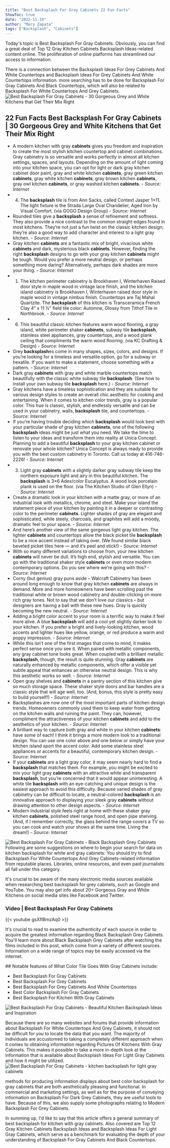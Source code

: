 ```yaml
---
title: "Best Backsplash For Gray Cabinets 22 Fun Facts"
ShowToc: true 
date: "2022-11-19"
author: "Mary Zapata" 
tags: ["Backsplash", "Cabinets"]
---
```


Today's topic is Best Backsplash For Gray Cabinets. Obviously, you can find a great deal of Top 12 Gray Kitchen Cabinets Backsplash Ideas-related content online. The proliferation of online platforms has streamlined our access to information.

There is a connection between the Backsplash Ideas For Grey Cabinets And White Countertops and Backsplash Ideas For Grey Cabinets And White Countertops information. more searching has to be done for Backsplash For Gray Cabinets And Black Countertops, which will also be related to Backsplash For White Countertops And Grey Cabinets.
<img loading="lazy" src="https://countertopreview.com/wp-content/uploads/2014/02/Cambria_13.jpg" onerror="this.onerror=null;this.src='https://blogger.googleusercontent.com/img/a/AVvXsEhe7F7TRXHtjiKvHb5vS7DmnxvpHiDyoYyYvm1nHB3Qp2_w3BnM6A2eq4v7FYxCC9bfZt3a9vIMtAYEKUiaDQbHMg-ViyGmRIj39MLp0bGFfgfYw1Dc9q_H-T0wiTm3l0Uq42dETrN9eC8aGJ9_IORZsxST1AcLR7np1koOfcc7tnHa4S8Mwz_xD9d0=s16000';" alt="Best Backsplash For Gray Cabinets - 30 Gorgeous Grey and White Kitchens that Get Their Mix Right" >

## 22 Fun Facts Best Backsplash For Gray Cabinets | 30 Gorgeous Grey and White Kitchens that Get Their Mix Right
-   A modern kitchen with gray **cabinets** gives you freedom and inspiration to create the most stylish kitchen countertop and cabinet combinations. Gray cabinetry is so versatile and works perfectly in almost all kitchen settings, spaces, and layouts. Depending on the amount of light coming into your kitchen space, you can opt for light or dark gray kitchen cabinet door paint, gray and white kitchen **cabinets**, gray green kitchen **cabinets**, gray white kitchen **cabinets**, gray brown kitchen **cabinets**, gray owl kitchen **cabinets**, or gray washed kitchen **cabinets**. - <cite>Source: Internet</cite>
-   4. The **backsplash** tile is from Ann Sacks, called Context Jasper 1×11. The light fixture is the Strada Large Oval Chandelier, Aged Iron by Visual Comfort. (via GOGO Design Group) - <cite>Source: Internet</cite>
-   Rounded tiles give a **backsplash** a sense of refinement and softness. They also provide a nice contrast to the common straight edges found in most kitchens. They’re not just a fun twist on the classic kitchen design; they’re also a good way to add character and interest to a light gray kitchen. - <cite>Source: Internet</cite>
-   Gray kitchen **cabinets** are a fantastic mix of bright, vivacious white **cabinets** and dark, mysterious black **cabinets**. However, finding the right **backsplash** designs to go with your gray kitchen **cabinets** might be tough. Would you prefer a more neutral design, or perhaps something more daring? Alternatively, perhaps dark shades are more your thing. - <cite>Source: Internet</cite>
-   1. The kitchen perimeter cabinetry is Brookhaven I, Winterhaven Raised door style in maple wood in vintage lace finish, and the kitchen island cabinetry is Brookhaven I, Winterhaven raised door style in maple wood in vintage nimbus finish. Countertops are Taj Mahal Quartzite. The **backsplash** of this kitchen is Transceramica French Clay 4” x 11 ½” field tile color: Automne, Glossy from Tithof Tile in Northbrook. - <cite>Source: Internet</cite>
-   6. This beautiful classic kitchen features warm wood flooring, a gray island, white perimeter shaker **cabinets**, subway tile **backsplash**, stainless steel appliances, gray countertops, and a wood plank ceiling that compliments the warm wood flooring. (via KC Drafting & Design) - <cite>Source: Internet</cite>
-   Grey **backsplash**es come in many shapes, sizes, colors, and designs. If you’re looking for a timeless and versatile option, go for a subway or hexatile. If you want to make a statement, choose something with a pattern. - <cite>Source: Internet</cite>
-   Dark gray **cabinets** with gray and white marble countertops match beautifully with the classic white subway tile **backsplash**. (See how to install your own subway tile **backsplash** here.) - <cite>Source: Internet</cite>
-   Gray kitchens have a timeless sophistication and they are suitable for various design styles to create an overall chic aesthetic for cooking and entertaining. When it comes to kitchen color trends, gray is a popular color. This hue is classic, stylish, and endlessly versatile and can be used in your cabinetry, walls, **backsplash** tile, and countertops. - <cite>Source: Internet</cite>
-   If you’re having trouble deciding which **backsplash** would look best with your particular shade of gray kitchen **cabinets**, one of the following **backsplash** ideas might be just what you need. We take the time to listen to your ideas and transform them into reality at Unica Concept. Planning to add a beautiful **backsplash** to your gray kitchen cabinet or renovate your whole kitchen? Unica Concept is always ready to provide you with the best custom cabinetry in Toronto. Call us today at 416-746-2226! - <cite>Source: Internet</cite>
-   3. Light gray **cabinets** with a slightly darker gray subway tile keep the northern exposure light and airy in this beautiful kitchen. The **backsplash** is 3×6 Adex/color Eucalyptus. A wood look porcelain plank is used on the floor. (via The Kitchen Studio of Glen Ellyn) - <cite>Source: Internet</cite>
-   Create a dramatic look in your kitchen with a matte gray, or more of an industrial look with metallics, chrome, and steel. Make your island the statement piece of your kitchen by painting it in a deeper or contrasting color to the perimeter **cabinets**. Lighter shades of gray are elegant and sophisticated, while steely, charcoals, and graphites will add a moody, dramatic feel to your space. - <cite>Source: Internet</cite>
-   And here’s another view of the same gorgeous light gray kitchen. The lighter **cabinets** and countertops allow the black picket tile **backsplash** to be a nice accent instead of taking over. (We found similar black beveled picket tiles here — and it’s peel and stick!) - <cite>Source: Internet</cite>
-   With so many different variations to choose from, your new kitchen **cabinets** will never be dull. It’s high end, stylish and versatile. You can go with the traditional shaker style **cabinets** or even more modern contemporary options. Do you see where we’re going with this? - <cite>Source: Internet</cite>
-   Corny (but genius) gray puns aside – Walcraft Cabinetry has been around long enough to know that gray kitchen **cabinets** are always in demand. More and more homeowners have been scrolling past the traditional white or brown wood cabinetry and double-clicking on more rich gray tones. Not to say that we don’t love our classics – but designers are having a ball with these new hues. Gray is quickly becoming the new neutral. - <cite>Source: Internet</cite>
-   Adding a bright color accent to your room is a terrific way to make it feel more alive. A blue **backsplash** will add a cool yet slightly darker look to your kitchen. If you prefer a bright and lively-looking kitchen, wood accents and lighter hues like yellow, orange, or red produce a warm and poppy impression. - <cite>Source: Internet</cite>
-   While this isn’t one of the first images that come to mind, it makes perfect sense once you see it. When paired with metallic components, any gray cabinet tone looks great. When coupled with a brilliant metallic **backsplash**, though, the result is quite stunning. Gray **cabinets** are naturally enhanced by metallic components, which offer a visible yet subtle appeal that enhances an otherwise neutral design. This is why this aesthetic works so well. - <cite>Source: Internet</cite>
-   Open gray shelves and **cabinets** in a pantry section of this kitchen give so much storage space. These shaker style doors and bar handles are a classic style that will age well, too. (And, bonus, this style is pretty easy to build yourself!) - <cite>Source: Internet</cite>
-   Backsplashes are now one of the most important parts of kitchen design trends. Homeowners commonly used them to keep water from getting on the kitchen walls and ruining the paint. They can, however, compliment the attractiveness of your kitchen **cabinets** and add to the aesthetics of your kitchen. - <cite>Source: Internet</cite>
-   A brilliant way to capture both gray and white in your kitchen **cabinets**: have some of each! I think it brings a more modern look to a traditional design. You can use one color above and one below or simply have your kitchen island sport the accent color. Add some stainless steel appliances or accents for a beautiful, contemporary kitchen design. - <cite>Source: Internet</cite>
-   If your **cabinets** are a light gray color, it may seem nearly hard to find a **backsplash** that matches them. For example, you might be excited to mix your light gray **cabinets** with an attractive white and transparent **backsplash**, but you’re concerned that it would appear uninteresting. A white tile **backsplash** with an eye-catching and unique design is the easiest approach to avoid this difficulty. Because varied shades of gray cabinetry can be difficult to locate, a neutral-colored **backsplash** is an innovative approach to displaying your sleek gray **cabinets** without drawing attention to other design aspects. - <cite>Source: Internet</cite>
-   Modern industrial style feels right at home with these shaker gray kitchen **cabinets**, polished steel range hood, and open pipe shelving. (And, if I remember correctly, the glass behind the range covers a TV so you can cook and watch your shows at the same time. Living the dream!) - <cite>Source: Internet</cite>


<img loading="lazy" src="https://i.pinimg.com/736x/26/f6/08/26f608d153ce446d01f42f078435f1c5.jpg" onerror="this.onerror=null;this.src='https://blogger.googleusercontent.com/img/a/AVvXsEhe7F7TRXHtjiKvHb5vS7DmnxvpHiDyoYyYvm1nHB3Qp2_w3BnM6A2eq4v7FYxCC9bfZt3a9vIMtAYEKUiaDQbHMg-ViyGmRIj39MLp0bGFfgfYw1Dc9q_H-T0wiTm3l0Uq42dETrN9eC8aGJ9_IORZsxST1AcLR7np1koOfcc7tnHa4S8Mwz_xD9d0=s16000';" alt="Best Backsplash For Gray Cabinets - Black Backsplash Grey Cabinets" >
Following are some suggestions on where to begin your search for data on kitchen backsplash for white and gray cabinets:
You should try to find Backsplash For White Countertops And Grey Cabinets-related information from reputable places. Libraries, online resources, and even paid journalists all fall under this category.

It's crucial to be aware of the many electronic media sources available when researching best backsplash for grey cabinets, such as Google and YouTube. You may also get info about 20+ Gorgeous Gray and White Kitchens on social media sites like Facebook and Twitter.

### Video | Best Backsplash For Gray Cabinets
{{< youtube gsXfIBmzAq0 >}} 


It's crucial to read to examine the authenticity of each source in order to acquire the greatest information regarding Black Backsplash Grey Cabinets.
You'll learn more about Black Backsplash Grey Cabinets after watching the films included in this post, which come from a variety of different sources. Information on a wide range of topics may be easily accessed via the internet.
<script async="async" data-cfasync="false" src="//normallydemandedalter.com/fe63df3c5408708b15d8dc3d9b206b31/invoke.js"></script>
<div id="container-fe63df3c5408708b15d8dc3d9b206b31"></div>
## Notable features of What Color Tile Goes With Gray Cabinets include:

- Best Backsplash For Gray Cabinets
- Best Backsplash For Grey Cabinets
- Best Backsplash For Grey Cabinets And White Countertops
- Best Color Backsplash For Gray Cabinets
- Best Backsplash For Kitchen With Gray Cabinets

 <img loading="lazy" src="https://i.pinimg.com/736x/83/ab/fb/83abfb6a2c2ff747f3d57690b919281a.jpg" onerror="this.onerror=null;this.src='https://blogger.googleusercontent.com/img/a/AVvXsEhe7F7TRXHtjiKvHb5vS7DmnxvpHiDyoYyYvm1nHB3Qp2_w3BnM6A2eq4v7FYxCC9bfZt3a9vIMtAYEKUiaDQbHMg-ViyGmRIj39MLp0bGFfgfYw1Dc9q_H-T0wiTm3l0Uq42dETrN9eC8aGJ9_IORZsxST1AcLR7np1koOfcc7tnHa4S8Mwz_xD9d0=s16000';" alt="Best Backsplash For Gray Cabinets - Beautiful Kitchen Backsplash Ideas and Inspiration" >

Because there are so many websites and forums that provide information about Backsplash For White Countertops And Grey Cabinets, it should not be difficult for you to locate the data that you want.
The majority of individuals are accustomed to taking a completely different approach when it comes to obtaining information regarding Pictures Of Kitchens With Gray Cabinets. This makes it possible to take a more in-depth look at the information that is available about Backsplash Ideas For Light Gray Cabinets and how it might be utilized.
<img loading="lazy" src="https://i.pinimg.com/736x/40/7e/ad/407ead3107f57e78b630c6108a40040f.jpg" onerror="this.onerror=null;this.src='https://blogger.googleusercontent.com/img/a/AVvXsEhe7F7TRXHtjiKvHb5vS7DmnxvpHiDyoYyYvm1nHB3Qp2_w3BnM6A2eq4v7FYxCC9bfZt3a9vIMtAYEKUiaDQbHMg-ViyGmRIj39MLp0bGFfgfYw1Dc9q_H-T0wiTm3l0Uq42dETrN9eC8aGJ9_IORZsxST1AcLR7np1koOfcc7tnHa4S8Mwz_xD9d0=s16000';" alt="Best Backsplash For Gray Cabinets - kitchen backsplash for light gray cabinets" >

methods for producing information displays about best color backsplash for gray cabinets that are both aesthetically pleasing and functional. In commercial and marketing settings, as well as for the purpose of conveying information on Backsplash For Dark Grey Cabinets, they are useful tools to have. Because of this, we also supply some photographs relating to Modern Backsplash For Grey Cabinets.

In summing up, I'd like to say that this article offers a general summary of best backsplash for kitchen with gray cabinets. Also covered are Top 12 Gray Kitchen Cabinets Backsplash Ideas and Backsplash Ideas For Light Gray Cabinets, which serve as a benchmark for evaluating the depth of your understanding of Backsplash For Gray Cabinets And Black Countertops.
	

